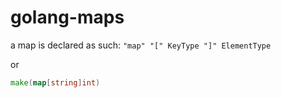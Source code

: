 # golang-maps


a map is declared as such:
`"map" "[" KeyType "]" ElementType`

or

```go
make(map[string]int)
```

